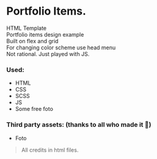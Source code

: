 # Portfolio Items. 
HTML Template\
Portfolio items design example\
Built on flex and grid\
For changing color scheme use head menu\
Not rational. Just played with JS. 
### Used:
 - HTML
 - CSS
 - SCSS
 - JS
 - Some free foto
### Third party assets: (thanks to all who made it :pray:)
 - Foto
 > All credits in html files.
